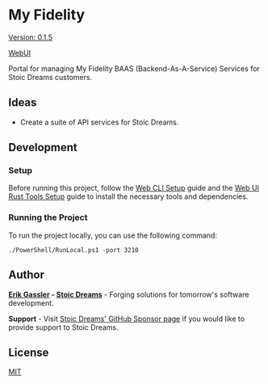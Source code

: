 # My Fidelity

[Version: 0.1.5](https://github.com/StoicDreams/MyFi)

[WebUI](https://github.com/StoicDreams/WebUI)

Portal for managing My Fidelity BAAS (Backend-As-A-Service) Services for Stoic Dreams customers.

## Ideas

- Create a suite of API services for Stoic Dreams.

## Development

### Setup

Before running this project, follow the [Web CLI Setup](https://webui.stoicdreams.com/tools/cli) guide and the [Web UI Rust Tools Setup](https://webui.stoicdreams.com/tools/rust) guide to install the necessary tools and dependencies.

### Running the Project

To run the project locally, you can use the following command:

```terminal:Run the project from the root directory
./PowerShell/RunLocal.ps1 -port 3210
```

## Author

**[Erik Gassler](https://www.erikgassler.com) - [Stoic Dreams](https://www.stoicdreams.com)** - Forging solutions for tomorrow's software development.

**Support** - Visit [Stoic Dreams' GitHub Sponsor page](https://github.com/sponsors/StoicDreams) if you would like to provide support to Stoic Dreams.

## License

[MIT](LICENSE)
